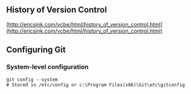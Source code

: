 ## History of Version Control
[http://ericsink.com/vcbe/html/history_of_version_control.html](http://ericsink.com/vcbe/html/history_of_version_control.html)

## Configuring Git

### System-level configuration
```
git config --system
# Stored in /etc/config or c:\Program Files(x86)\Git\etc\gitconfig
```
